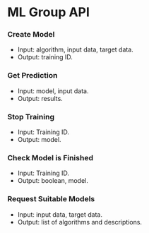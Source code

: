# ML Group API

### Create Model
- Input: algorithm, input data, target data.
- Output: training ID.

### Get Prediction
- Input: model, input data.
- Output: results.

### Stop Training
- Input: Training ID.
- Output: model.

### Check Model is Finished
- Input: Training ID.
- Output: boolean, model.

### Request Suitable Models
- Input: input data, target data.
- Output: list of algorithms and descriptions.
